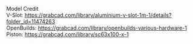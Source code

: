 Model Credit<br/>
V-Slot: https://grabcad.com/library/aluminium-v-slot-1m-1/details?folder_id=11474263<br/>
OpenBuilds: https://grabcad.com/library/openbuilds-various-hardware-1<br/>
Piston: https://grabcad.com/library/sc63x100-x-1<br/>
